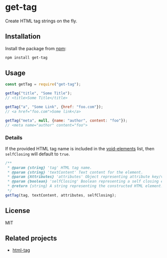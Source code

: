 # get-tag
Create HTML tag strings on the fly.

## Installation
Install the package from [npm](https://www.npmjs.com/package/get-tag):

```bash
npm install get-tag
```

## Usage
```js
const getTag = require("get-tag");

getTag("title", "Some Title");
// <title>Some Title</title>

getTag("a", "Some Link", {href: "foo.com"});
// <a href="foo.com">Some link</a>

getTag("meta", null, {name: "author", content: "foo"});
// <meta name="author" content="foo">
```

### Details
If the provided HTML tag name is included in the [void-elements](https://www.w3.org/TR/2011/WD-html-markup-20110113/syntax.html#void-elements) list, then `selfClosing` will default to `true`.

```js
/**
 * @param {string} 'tag' HTML tag name.
 * @param {string} 'textContent' Text content for the element.
 * @param {Attributes} 'attributes' Object representing attribute key/value pairs.
 * @param {boolean} 'selfClosing' Boolean representing a self closing element. Default: false. (Or true if `tag` is a known void-element defined in the HTML spec)
 * @return {string} A string representing the constructed HTML element.
 */
getTag(tag, textContent, attributes, selfClosing);
```

## License
MIT

## Related projects
- [html-tag](https://www.npmjs.com/package/html-tag)